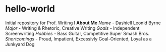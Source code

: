 # hello-world
Initial repository for Prof. Writing I
**About Me**
_Name_ - Dashiell Leonid Byrne
_Major_ - Writing & Rhetoric, Creative Writing
_Goals_ - Independent Screenwriting
_Hobbies_ - Bass Guitar, Competitive Super Smash Bros. 
_Shortcomings_ - Proud, Impatient, Excessivly Goal-Oriented, Loyal as a Junkyard Dog
